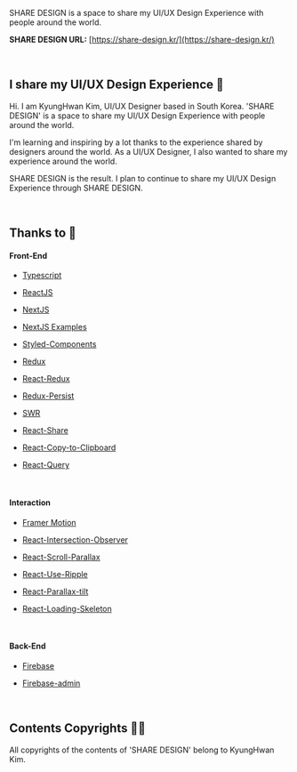 SHARE DESIGN is a space to share my UI/UX Design Experience with people around the world.

**SHARE DESIGN URL:**
[https://share-design.kr/](https://share-design.kr/)

<br/>

## I share my UI/UX Design Experience 🙌

Hi. I am KyungHwan Kim, UI/UX Designer based in South Korea. 'SHARE DESIGN' is a space to share my UI/UX Design Experience with people around the world.

I'm learning and inspiring by a lot thanks to the experience shared by designers around the world. As a UI/UX Designer, I also wanted to share my experience around the world.

SHARE DESIGN is the result. I plan to continue to share my UI/UX Design Experience through SHARE DESIGN.

<br/>

## Thanks to 🙏

#### Front-End

- [Typescript](https://www.typescriptlang.org/)

- [ReactJS](https://reactjs.org/)

- [NextJS](https://nextjs.org/)

- [NextJS Examples](https://github.com/vercel/next.js/tree/canary/examples)

- [Styled-Components](https://github.com/styled-components/styled-components)

- [Redux](https://github.com/reduxjs/redux)

- [React-Redux](https://github.com/reduxjs/react-redux)

- [Redux-Persist](https://github.com/rt2zz/redux-persist)

- [SWR](https://github.com/vercel/swr)

- [React-Share](https://github.com/nygardk/react-share)

- [React-Copy-to-Clipboard](https://github.com/nkbt/react-copy-to-clipboard)

- [React-Query](https://github.com/tannerlinsley/react-query)

<br/>

#### Interaction

- [Framer Motion](https://github.com/framer/motion)

- [React-Intersection-Observer](https://github.com/thebuilder/react-intersection-observer)

- [React-Scroll-Parallax](https://github.com/jscottsmith/react-scroll-parallax)

- [React-Use-Ripple](https://www.npmjs.com/package/react-use-ripple)

- [React-Parallax-tilt](https://github.com/mkosir/react-parallax-tilt)

- [React-Loading-Skeleton](https://github.com/dvtng/react-loading-skeleton)

<br/>

#### Back-End

- [Firebase](https://github.com/firebase/firebase-js-sdk)

- [Firebase-admin](https://github.com/firebase/firebase-admin-node)

<br/>

## Contents Copyrights 👨‍⚖️

All copyrights of the contents of 'SHARE DESIGN' belong to KyungHwan Kim.
